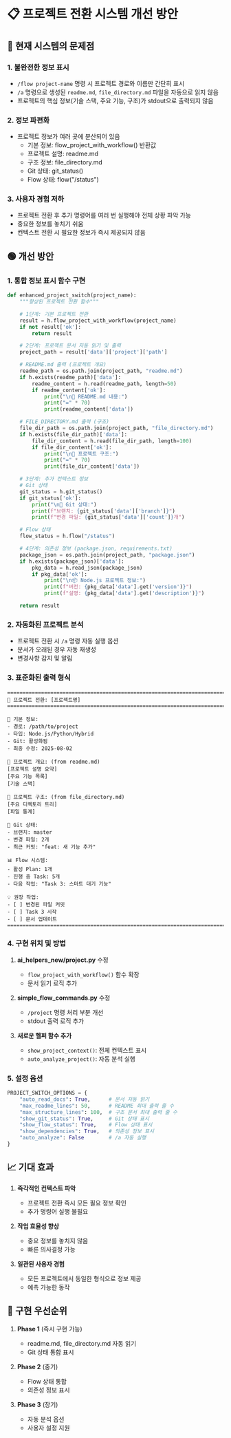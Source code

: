 # 📋 프로젝트 전환 시스템 개선 방안

## 🔴 현재 시스템의 문제점

### 1. 불완전한 정보 표시
- `/flow project-name` 명령 시 프로젝트 경로와 이름만 간단히 표시
- `/a` 명령으로 생성된 `readme.md`, `file_directory.md` 파일을 자동으로 읽지 않음
- 프로젝트의 핵심 정보(기술 스택, 주요 기능, 구조)가 stdout으로 출력되지 않음

### 2. 정보 파편화
- 프로젝트 정보가 여러 곳에 분산되어 있음
  - 기본 정보: flow_project_with_workflow() 반환값
  - 프로젝트 설명: readme.md
  - 구조 정보: file_directory.md
  - Git 상태: git_status()
  - Flow 상태: flow("/status")

### 3. 사용자 경험 저하
- 프로젝트 전환 후 추가 명령어를 여러 번 실행해야 전체 상황 파악 가능
- 중요한 정보를 놓치기 쉬움
- 컨텍스트 전환 시 필요한 정보가 즉시 제공되지 않음

## 🟢 개선 방안

### 1. 통합 정보 표시 함수 구현
```python
def enhanced_project_switch(project_name):
    """향상된 프로젝트 전환 함수"""

    # 1단계: 기본 프로젝트 전환
    result = h.flow_project_with_workflow(project_name)
    if not result['ok']:
        return result

    # 2단계: 프로젝트 문서 자동 읽기 및 출력
    project_path = result['data']['project']['path']

    # README.md 출력 (프로젝트 개요)
    readme_path = os.path.join(project_path, "readme.md")
    if h.exists(readme_path)['data']:
        readme_content = h.read(readme_path, length=50)
        if readme_content['ok']:
            print("\n📖 README.md 내용:")
            print("=" * 70)
            print(readme_content['data'])

    # FILE_DIRECTORY.md 출력 (구조)
    file_dir_path = os.path.join(project_path, "file_directory.md")
    if h.exists(file_dir_path)['data']:
        file_dir_content = h.read(file_dir_path, length=100)
        if file_dir_content['ok']:
            print("\n📁 프로젝트 구조:")
            print("=" * 70)
            print(file_dir_content['data'])

    # 3단계: 추가 컨텍스트 정보
    # Git 상태
    git_status = h.git_status()
    if git_status['ok']:
        print("\n🔀 Git 상태:")
        print(f"브랜치: {git_status['data']['branch']}")
        print(f"변경 파일: {git_status['data']['count']}개")

    # Flow 상태
    flow_status = h.flow("/status")

    # 4단계: 의존성 정보 (package.json, requirements.txt)
    package_json = os.path.join(project_path, "package.json")
    if h.exists(package_json)['data']:
        pkg_data = h.read_json(package_json)
        if pkg_data['ok']:
            print("\n📦 Node.js 프로젝트 정보:")
            print(f"버전: {pkg_data['data'].get('version')}")
            print(f"설명: {pkg_data['data'].get('description')}")

    return result
```

### 2. 자동화된 프로젝트 분석
- 프로젝트 전환 시 `/a` 명령 자동 실행 옵션
- 문서가 오래된 경우 자동 재생성
- 변경사항 감지 및 알림

### 3. 표준화된 출력 형식
```
================================================================================
🚀 프로젝트 전환: [프로젝트명]
================================================================================

📌 기본 정보:
- 경로: /path/to/project
- 타입: Node.js/Python/Hybrid
- Git: 활성화됨
- 최종 수정: 2025-08-02

📖 프로젝트 개요: (from readme.md)
[프로젝트 설명 요약]
[주요 기능 목록]
[기술 스택]

📁 프로젝트 구조: (from file_directory.md)
[주요 디렉토리 트리]
[파일 통계]

🔀 Git 상태:
- 브랜치: master
- 변경 파일: 2개
- 최근 커밋: "feat: 새 기능 추가"

📊 Flow 시스템:
- 활성 Plan: 1개
- 진행 중 Task: 5개
- 다음 작업: "Task 3: 스마트 대기 기능"

💡 권장 작업:
- [ ] 변경된 파일 커밋
- [ ] Task 3 시작
- [ ] 문서 업데이트
================================================================================
```

### 4. 구현 위치 및 방법
1. **ai_helpers_new/project.py** 수정
   - `flow_project_with_workflow()` 함수 확장
   - 문서 읽기 로직 추가

2. **simple_flow_commands.py** 수정
   - `/project` 명령 처리 부분 개선
   - stdout 출력 로직 추가

3. **새로운 헬퍼 함수 추가**
   - `show_project_context()`: 전체 컨텍스트 표시
   - `auto_analyze_project()`: 자동 분석 실행

### 5. 설정 옵션
```python
PROJECT_SWITCH_OPTIONS = {
    "auto_read_docs": True,      # 문서 자동 읽기
    "max_readme_lines": 50,      # README 최대 출력 줄 수
    "max_structure_lines": 100,  # 구조 문서 최대 출력 줄 수
    "show_git_status": True,     # Git 상태 표시
    "show_flow_status": True,    # Flow 상태 표시
    "show_dependencies": True,   # 의존성 정보 표시
    "auto_analyze": False        # /a 자동 실행
}
```

## 📈 기대 효과

1. **즉각적인 컨텍스트 파악**
   - 프로젝트 전환 즉시 모든 필요 정보 확인
   - 추가 명령어 실행 불필요

2. **작업 효율성 향상**
   - 중요 정보를 놓치지 않음
   - 빠른 의사결정 가능

3. **일관된 사용자 경험**
   - 모든 프로젝트에서 동일한 형식으로 정보 제공
   - 예측 가능한 동작

## 🔧 구현 우선순위

1. **Phase 1** (즉시 구현 가능)
   - readme.md, file_directory.md 자동 읽기
   - Git 상태 통합 표시

2. **Phase 2** (중기)
   - Flow 상태 통합
   - 의존성 정보 표시

3. **Phase 3** (장기)
   - 자동 분석 옵션
   - 사용자 설정 지원
